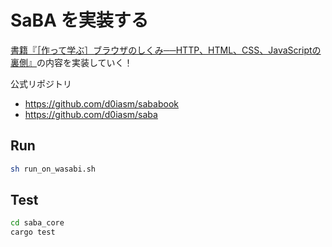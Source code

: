 # SaBA を実装する

[書籍『［作って学ぶ］ブラウザのしくみ──HTTP、HTML、CSS、JavaScriptの裏側』](https://amzn.asia/d/dcEmU3E)の内容を実装していく！

公式リポジトリ
- https://github.com/d0iasm/sababook
- https://github.com/d0iasm/saba

## Run

```zsh
sh run_on_wasabi.sh
```

## Test
```zsh
cd saba_core
cargo test
```
